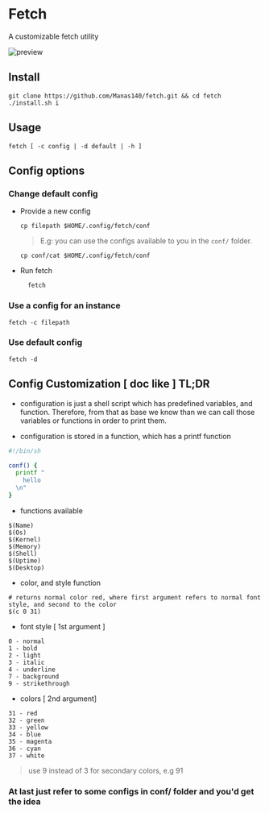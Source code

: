 # Fetch
A customizable fetch utility

![preview](https://github.com/star-isc/Dotfiles/assets/130581941/ed3b2fe4-5826-47e0-98ba-a4b86609457d)


## Install
```
git clone https://github.com/Manas140/fetch.git && cd fetch
./install.sh i
```

## Usage
```
fetch [ -c config | -d default | -h ]
```

## Config options

### Change default config

- Provide a new config

  ```
  cp filepath $HOME/.config/fetch/conf
  ```

  > E.g: you can use the configs available to you in the `conf/` folder.

  ```
  cp conf/cat $HOME/.config/fetch/conf
  ```

- Run fetch

  ```
    fetch
  ```

### Use a config for an instance
```
fetch -c filepath
```

### Use default config 
```
fetch -d
```

## Config Customization [ doc like ] TL;DR

- configuration is just a shell script which has predefined variables, and function.
  Therefore, from that as base we know than we can call those variables or functions in order to print them.

- configuration is stored in a function, which has a printf function

```sh
#!/bin/sh

conf() {
  printf "
    hello
  \n"
}  
```

- functions available 

```
$(Name)
$(Os)
$(Kernel)
$(Memory)
$(Shell)
$(Uptime)
$(Desktop)
```

- color, and style function 

```
# returns normal color red, where first argument refers to normal font style, and second to the color
$(c 0 31)  
```

  - font style [ 1st argument ]

  ```
  0 - normal
  1 - bold
  2 - light
  3 - italic 
  4 - underline
  7 - background
  9 - strikethrough
  ``` 
  
  - colors [ 2nd argument] 

  ```
  31 - red 
  32 - green
  33 - yellow
  34 - blue 
  35 - magenta 
  36 - cyan 
  37 - white 
  ```
  
  > use 9 instead of 3 for secondary colors, e.g 91

### At last just refer to some configs in conf/ folder and you'd get the idea
